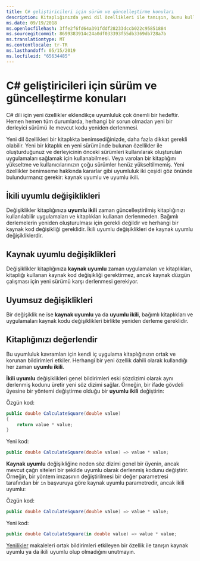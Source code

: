 ```yaml
---
title: C# geliştiricileri için sürüm ve güncelleştirme konuları
description: Kitaplığınızda yeni dil özellikleri ile tanışın, bunu kullanan kod etkileyebilir.
ms.date: 09/19/2018
ms.openlocfilehash: 3ffe2f6fd64a391fddf28233dccb022c95851884
ms.sourcegitcommit: 8699383914c24a0df033393f55db3369db728a7b
ms.translationtype: MT
ms.contentlocale: tr-TR
ms.lasthandoff: 05/15/2019
ms.locfileid: "65634485"
---
```

# <a name="version-and-update-considerations-for-c-developers"></a>C# geliştiricileri için sürüm ve güncelleştirme konuları

C# dili için yeni özellikler eklendikçe uyumluluk çok önemli bir hedeftir. Hemen hemen tüm durumlarda, herhangi bir sorun olmadan yeni bir derleyici sürümü ile mevcut kodu yeniden derlenmesi.

Yeni dil özellikleri bir kitaplıkta benimsediğinizde, daha fazla dikkat gerekli olabilir. Yeni bir kitaplık en yeni sürümünde bulunan özellikler ile oluşturduğunuz ve derleyicinin önceki sürümleri kullanılarak oluşturulan uygulamaları sağlamak için kullanabilmesi. Veya varolan bir kitaplığını yükseltme ve kullanıcılarınızın çoğu sürümler henüz yükseltilmemiş. Yeni özellikler benimseme hakkında kararlar gibi uyumluluk iki çeşidi göz önünde bulundurmanız gerekir: kaynak uyumlu ve uyumlu ikili.

## <a name="binary-compatible-changes"></a>İkili uyumlu değişiklikleri

Değişiklikler kitaplığınıza **uyumlu ikili** zaman güncelleştirilmiş kitaplığınızı kullanılabilir uygulamaları ve kitaplıkları kullanan derlenmeden. Bağımlı derlemelerin yeniden oluşturulması için gerekli değildir ve herhangi bir kaynak kod değişikliği gereklidir. İkili uyumlu değişiklikleri de kaynak uyumlu değişikliklerdir.

## <a name="source-compatible-changes"></a>Kaynak uyumlu değişiklikleri

Değişiklikler kitaplığınıza **kaynak uyumlu** zaman uygulamaları ve kitaplıkları, kitaplığı kullanan kaynak kod değişikliği gerektirmez, ancak kaynak düzgün çalışması için yeni sürümü karşı derlenmesi gerekiyor.

## <a name="incompatible-changes"></a>Uyumsuz değişiklikleri

Bir değişiklik ne ise **kaynak uyumlu** ya da **uyumlu ikili**, bağımlı kitaplıkları ve uygulamaları kaynak kodu değişiklikleri birlikte yeniden derleme gereklidir.

## <a name="evaluate-your-library"></a>Kitaplığınızı değerlendir

Bu uyumluluk kavramları için kendi iç uygulama kitaplığınızın ortak ve korunan bildirimleri etkiler. Herhangi bir yeni özellik dahili olarak kullandığı her zaman **uyumlu ikili**.  

**İkili uyumlu** değişiklikleri genel bildirimleri eski sözdizimi olarak aynı derlenmiş kodunu üretir yeni söz dizimi sağlar. Örneğin, bir ifade gövdeli üyesine bir yöntemi değiştirme olduğu bir **uyumlu ikili** değiştirin:

Özgün kod:

```csharp
public double CalculateSquare(double value)
{
    return value * value;
}
```

Yeni kod:

```csharp
public double CalculateSquare(double value) => value * value;
```

**Kaynak uyumlu** değişikliğine neden söz dizimi genel bir üyenin, ancak mevcut çağrı siteleri bir şekilde uyumlu olarak derlenmiş kodunu değiştirir. Örneğin, bir yöntem imzasının değiştirilmesi bir değer parametresi tarafından bir `in` başvuruya göre kaynak uyumlu parametredir, ancak ikili uyumlu:

Özgün kod:

```csharp
public double CalculateSquare(double value) => value * value;
```

Yeni kod:

```csharp
public double CalculateSquare(in double value) => value * value;
```

[Yenilikler](index.md) makaleleri ortak bildirimleri etkileyen bir özellik ile tanışın kaynak uyumlu ya da ikili uyumlu olup olmadığını unutmayın.

